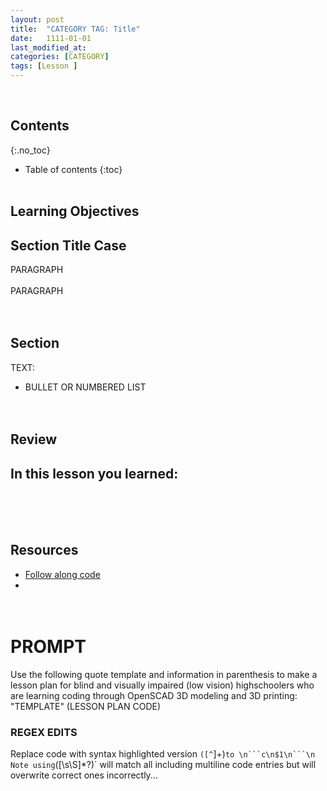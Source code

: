```yaml
---
layout: post
title:  "CATEGORY TAG: Title"
date:   1111-01-01
last_modified_at: 
categories: [CATEGORY]
tags: [Lesson ]
---
```

<br>

## Contents
{:.no_toc}
* Table of contents
{:toc}
<br><br>

## Learning Objectives

## Section Title Case 
PARAGRAPH
<br><br>
PARAGRAPH
<br><br><br>

## Section
TEXT:
- BULLET OR NUMBERED LIST
<br><br><br>


## Review
In this lesson you learned:
- 
<br><br><br>

## Resources
- [Follow along code](https://raw.githubusercontent.com/funkonaut/openSCAD_lessons/main/Lessons/Lesson%202/2_2_bool_diff_student.scad)
- []()
<br><br><br>




# PROMPT 
Use the following quote template and information in parenthesis to make a lesson plan for blind and visually impaired (low vision) highschoolers who are learning coding through OpenSCAD 3D modeling and 3D printing:  "TEMPLATE" (LESSON PLAN CODE)




### REGEX EDITS
Replace code with syntax highlighted version `([^`]+)` to \n```c\n$1\n```\n
Note using `([\s\S]*?)` will match all including multiline code entries but will overwrite correct ones incorrectly...